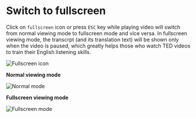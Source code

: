 # Switch to fullscreen

Click on `fullscreen` icon or press `ESC` key while playing video will switch from normal viewing mode to fullscreen mode and vice versa. In fullscreen viewing mode, the transcrpt (and its translation text) will be shown only when the video is paused, which greatly helps those who watch TED videos to train their English listening skills.

![Fullscreen icon](https://gyazo.com/d55a0087de43129c52019f0a48995f80.png)

**Normal viewing mode**

![Normal mode](https://gyazo.com/2a6e17ace7f11163af00e965b3daf426.jpg)

**Fullscreen viewing mode**

![Fullscreen mode](https://gyazo.com/f586d656e7594b993bea66103fc99133.png)

